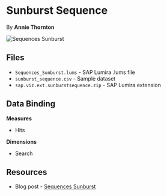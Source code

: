 Sunburst Sequence
=================================================
By **Annie Thornton**<br>

![Sequences Sunburst](https://github.com/AnnieMT/Sunburst_Sequence/sunburstSequence.gif)

Files
-----------
* `Sequences_Sunburst.lums` - SAP Lumira .lums file
* `sunburst_sequence.csv` - Sample dataset
* `sap.viz.ext.sunburstsequence.zip` - SAP Lumira extension

Data Binding
---------------
<strong>Measures</strong>
* Hits

<strong>Dimensions</strong>
* Search

Resources
-----------
* Blog post - [Sequences Sunburst](http://scn.sap.com/community/lumira/blog/2016/01/04/sequences-sunburst)
